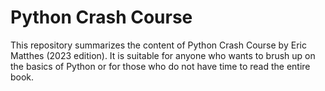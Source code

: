 # Python Crash Course 
This repository summarizes the content of Python Crash Course by Eric Matthes (2023 edition). It is suitable for anyone who wants to brush up on the basics of Python or for those who do not have time to read the entire book.
